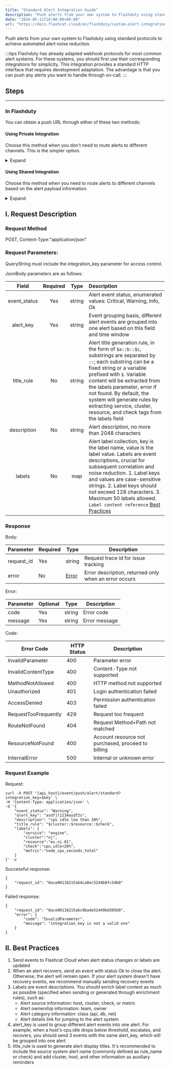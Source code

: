 ```yaml
---
title: "Standard Alert Integration Guide"
description: "Push alerts from your own system to Flashduty using standard protocols to achieve automated alert noise reduction."
date: "2024-05-11T10:00:00+08:00"
url: "https://docs.flashcat.cloud/en/flashduty/custom-alert-integration-guide"
---
```


Push alerts from your own system to Flashduty using standard protocols to achieve automated alert noise reduction.

:::tips
Flashduty has already adapted webhook protocols for most common alert systems. For these systems, you should first use their corresponding integrations for simplicity. This integration provides a standard HTTP interface that requires development adaptation. The advantage is that you can push any alerts you want to handle through on-call.
:::

<div class="hide">

## Steps
---

### In Flashduty

You can obtain a push URL through either of these two methods:

#### Using Private Integration

Choose this method when you don't need to route alerts to different channels. This is the simpler option.

<details>
  <summary>Expand</summary>
  
  1. Go to the Flashduty console, select **Channel**, and enter a channel's details page
  2. Select the **Integration** tab, click **Add Integration**, and enter the integration page
  3. Choose **Standard Alert** integration and click **Save** to generate a card
  4. Click the generated card to view the **push URL**, copy it for later use, and you're done
    
</details>

#### Using Shared Integration

Choose this method when you need to route alerts to different channels based on the alert payload information.

<details>
  <summary>Expand</summary>
  
  1. Go to the Flashduty console, select **Integration Center=>Alerts** to enter the integration selection page
  2. Select **Standard Alert** integration:
        - **Integration Name**: Define a name for this integration
  3. Click **Save** and copy the newly generated **push URL** for later use
  4. Click **Create Route** to configure routing rules for the integration. You can match different alerts to different channels based on conditions, or set a default channel as a fallback and adjust as needed later
  5. Complete
    
</details>
</div>

## I. Request Description

### Request Method

POST, Content-Type:"application/json"

### Request Parameters:

QueryString must include the integration_key parameter for access control.

JsonBody parameters are as follows:

|     Field     | Required |  Type  | Description                                                                                                                                                                                                                                    |
| :----------: | :------: | :----: | :--------------------------------------------------------------------------------------------------------------------------------------------------------------------------------------------------------------------------------------------- |
| event_status |   Yes    | string | Alert event status, enumerated values: Critical, Warning, Info, Ok                                                                                                                                                                               |
|  alert_key   |   Yes    | string | Event grouping basis, different alert events are grouped into one alert based on this field and time window                                                                                                                                      |
|  title_rule  |    No    | string | Alert title generation rule, in the form of `$a::b::$c`, substrings are separated by `::`; each substring can be a fixed string or a variable prefixed with `$`. Variable content will be extracted from the labels parameter, error if not found. By default, the system will generate rules by extracting service, cluster, resource, and check tags from the labels field |
| description  |    No    | string | Alert description, no more than 2048 characters                                                                                                                                                                                                  |
|    labels    |    No    |  map   | Alert label collection, key is the label name, value is the label value. Labels are event descriptions, crucial for subsequent correlation and noise reduction. 1. Label keys and values are case-sensitive strings. 2. Label keys should not exceed 128 characters. 3. Maximum 50 labels allowed. `Label content reference` [Best Practices](#Best-Practices) |

</div>

### Response

<div class="md-block">
    
Body:
    
Parameter|Required|Type|Description
----------|---|---|---
request_id|Yes|string|Request trace id for issue tracking
error|No|[Error](#Error)|Error description, returned only when an error occurs

<span id="Error"></span>
Error:

| Parameter | Optional | Type   | Description     |
| --------- | -------- | ------ | --------------- |
| code      | Yes      | string | Error code      |
| message   | Yes      | string | Error message   |

<span id="Code"></span>
Code:

| Error Code           | HTTP Status | Description                                        |
| -------------------- | ----------- | -------------------------------------------------- |
| InvalidParameter     | 400         | Parameter error                                    |
| InvalidContentType   | 400         | Content-Type not supported                         |
| MethodNotAllowed     | 400         | HTTP method not supported                          |
| Unauthorized         | 401         | Login authentication failed                        |
| AccessDenied         | 403         | Permission authentication failed                   |
| RequestTooFrequently | 429         | Request too frequent                               |
| RouteNotFound        | 404         | Request Method+Path not matched                    |
| ResourceNotFound     | 400         | Account resource not purchased, proceed to billing |
| InternalError        | 500         | Internal or unknown error                          |

</div>

### Request Example

Request:

```
curl -X POST '{api_host}/event/push/alert/standard?integration_key=$key' \
-H 'Content-Type: application/json' \
-d '{
    "event_status": "Warning",
    "alert_key": "asdfjl1234asdf2s",
    "description": "cpu idle low than 20%",
    "title_rule": "$cluster::$resource::$check",
    "labels": {
        "service": "engine",
        "cluster":"nj",
        "resource":"es.nj.01",
        "check":"cpu.idle<20%",
        "metric":"node_cpu_seconds_total"
    }
}' -v
```

Successful response:

```
{
    "request_id": "0ace00116215ab4ca0ec5244b8fc54b0"
}
```

Failed response:

```
{
    "request_id": "0ace00116215abc0ba4e52449bd305b0",
    "error": {
        "code": "InvalidParameter",
        "message": "integration_key is not a valid one"
    }
}
```

<span id="Best-Practices"></span>

## II. Best Practices

1. Send events to Flashcat Cloud when alert status changes or labels are updated
2. When an alert recovers, send an event with status Ok to close the alert. Otherwise, the alert will remain open. If your alert system doesn't have recovery events, we recommend manually sending recovery events
3. Labels are event descriptions. You should enrich label content as much as possible (specified when sending or generated through enrichment rules), such as:
   - Alert source information: host, cluster, check, or metric
   - Alert ownership information: team, owner
   - Alert category information: class (api, db, net)
   - Alert details link for jumping to the alert system
4. alert_key is used to group different alert events into one alert. For example, when a host's cpu.idle drops below threshold, escalates, and recovers, you should send 3 events with the same alert_key, which will be grouped into one alert
5. title_rule is used to generate alert display titles. It's recommended to include the source system alert name (commonly defined as rule_name or check) and add cluster, host, and other information as auxiliary reminders
